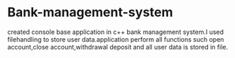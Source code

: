 # Bank-management-system
created console base application in c++ bank management system.I used filehandling to store user data.application perform all functions
such open account,close account,withdrawal deposit and all user data is stored in file.
